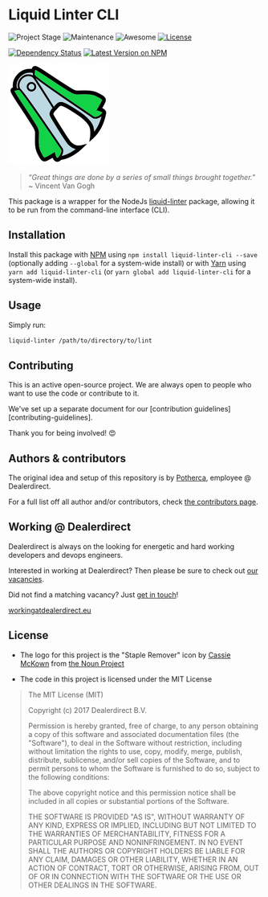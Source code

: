 # Liquid Linter CLI

![Project Stage][project-stage-shield]
![Maintenance][maintenance-shield]
![Awesome][awesome-shield]
[![License][license-shield]](LICENSE.md)

[![Dependency Status][versioneye-shield]][versioneye]
[![Latest Version on NPM][version-shield]][version]

![Staple Remover Logo](./docs/logo.png)

> _“Great things are done by a series of small things brought together.”_
> ~ Vincent Van Gogh

This package is a wrapper for the NodeJs [liquid-linter](https://www.npmjs.com/package/liquid-linter)
package, allowing it to be run from the command-line interface (CLI).

## Installation

Install this package with [NPM](https://www.npmjs.com/) using 
`npm install liquid-linter-cli --save`  (optionally adding `--global` for a 
system-wide install) or with [Yarn](https://yarnpkg.com/) using 
`yarn add liquid-linter-cli` (or `yarn global add liquid-linter-cli` for a 
system-wide install). 

## Usage

Simply run: 

```bash
liquid-linter /path/to/directory/to/lint
```

## Contributing

This is an active open-source project. We are always open to people who want to
use the code or contribute to it.

We've set up a separate document for our [contribution guidelines][contributing-guidelines].

Thank you for being involved! :heart_eyes:

## Authors & contributors

The original idea and setup of this repository is by [Potherca][potherca], employee @ Dealerdirect.

For a full list off all author and/or contributors, check [the contributors page][contributors].

## Working @ Dealerdirect

Dealerdirect is always on the looking for energetic and hard working developers
and devops engineers.

Interested in working at Dealerdirect?
Then please be sure to check out [our vacancies][vacancies].

Did not find a matching vacancy? Just [get in touch][get-in-touch]!

[workingatdealerdirect.eu][workingatdealerdirecteu]

## License

- The logo for this project is the "Staple Remover" icon by [Cassie McKown][Cassie McKown] from [the Noun Project][the Noun Project]

- The code in this project is licensed under the MIT License

> The MIT License (MIT)
> 
> Copyright (c) 2017 Dealerdirect B.V.
> 
> Permission is hereby granted, free of charge, to any person obtaining a copy
> of this software and associated documentation files (the "Software"), to deal
> in the Software without restriction, including without limitation the rights
> to use, copy, modify, merge, publish, distribute, sublicense, and/or sell
> copies of the Software, and to permit persons to whom the Software is
> furnished to do so, subject to the following conditions:
> 
> The above copyright notice and this permission notice shall be included in
> all copies or substantial portions of the Software.
> 
> THE SOFTWARE IS PROVIDED "AS IS", WITHOUT WARRANTY OF ANY KIND, EXPRESS OR
> IMPLIED, INCLUDING BUT NOT LIMITED TO THE WARRANTIES OF MERCHANTABILITY,
> FITNESS FOR A PARTICULAR PURPOSE AND NONINFRINGEMENT.  IN NO EVENT SHALL THE
> AUTHORS OR COPYRIGHT HOLDERS BE LIABLE FOR ANY CLAIM, DAMAGES OR OTHER
> LIABILITY, WHETHER IN AN ACTION OF CONTRACT, TORT OR OTHERWISE, ARISING FROM,
> OUT OF OR IN CONNECTION WITH THE SOFTWARE OR THE USE OR OTHER DEALINGS IN
> THE SOFTWARE.

[project-stage-shield]: https://img.shields.io/badge/Project%20Stage-Development-yellowgreen.svg
[maintenance-shield]: https://img.shields.io/maintenance/yes/2017.svg
[awesome-shield]: https://img.shields.io/badge/awesome%3F-yes-brightgreen.svg
[license-shield]: https://img.shields.io/github/license/dealerdirect/liquid-linter-cli.svg

[versioneye-shield]: https://www.versioneye.com/user/projects/580be0d1d65a7716b613a790/badge.svg
[versioneye]: https://www.versioneye.com/user/projects/580be0d1d65a7716b613a790

[version-shield]: https://img.shields.io/npm/v/liquid-linter-cli.svg
[version]: https://packagist.org/packages/dealerdirect/liquid-linter-cli

[contribution-guidelines]: CONTRIBUTING.md
[potherca]: https://pother.ca/
[contributors]: https://github.com/dealerdirect/liquid-linter-cli/graphs/contributors
[vacancies]: http://workingatdealerdirect.eu/?post_type=vacancy&s=&department=99
[get-in-touch]: http://workingatdealerdirect.eu/open-sollicitatie/
[workingatdealerdirecteu]: http://www.workingatdealerdirect.eu

[Cassie McKown]: https://thenounproject.com/mckowncr/
[the Noun Project]: https://thenounproject.com/
